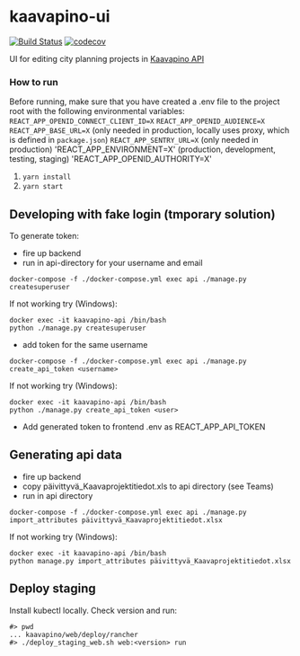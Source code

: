 # kaavapino-ui
[![Build Status](https://travis-ci.com/City-of-Helsinki/kaavapino-ui.svg?branch=master)](https://travis-ci.com/City-of-Helsinki/kaavapino-ui)
[![codecov](https://codecov.io/gh/City-of-Helsinki/kaavapino-ui/branch/master/graph/badge.svg)](https://codecov.io/gh/City-of-Helsinki/kaavapino-ui)

UI for editing city planning projects in [Kaavapino API](https://github.com/City-of-Helsinki/kaavapino)

### How to run

Before running, make sure that you have created a .env file to the project root with the following environmental variables:
`REACT_APP_OPENID_CONNECT_CLIENT_ID=X`
`REACT_APP_OPENID_AUDIENCE=X`
`REACT_APP_BASE_URL=X` (only needed in production, locally uses proxy, which is defined in `package.json`)
`REACT_APP_SENTRY_URL=X` (only needed in production)
'REACT_APP_ENVIRONMENT=X' (production, development, testing, staging)
'REACT_APP_OPENID_AUTHORITY=X'

1. `yarn install`
2. `yarn start`


## Developing with fake login (tmporary solution)
To generate token:

- fire up backend
- run in api-directory for your username and email

```
docker-compose -f ./docker-compose.yml exec api ./manage.py createsuperuser
```

If not working try (Windows):

```
docker exec -it kaavapino-api /bin/bash
python ./manage.py createsuperuser
```

- add token for the same username

```
docker-compose -f ./docker-compose.yml exec api ./manage.py create_api_token <username>
```

If not working try (Windows):

```
docker exec -it kaavapino-api /bin/bash
python ./manage.py create_api_token <user>
```

- Add generated token to frontend .env as REACT_APP_API_TOKEN

## Generating api data

- fire up backend
- copy päivittyvä_Kaavaprojektitiedot.xls to api directory (see Teams)
- run in api directory

```
docker-compose -f ./docker-compose.yml exec api ./manage.py import_attributes päivittyvä_Kaavaprojektitiedot.xlsx
```

If not working try (Windows):

```
docker exec -it kaavapino-api /bin/bash
python manage.py import_attributes päivittyvä_Kaavaprojektitiedot.xlsx
```

## Deploy staging

Install kubectl locally. Check version and run:
```
#> pwd
... kaavapino/web/deploy/rancher
#> ./deploy_staging_web.sh web:<version> run
```
